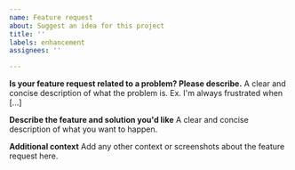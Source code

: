 ```yaml
---
name: Feature request
about: Suggest an idea for this project
title: ''
labels: enhancement
assignees: ''

---
```


**Is your feature request related to a problem? Please describe.**
A clear and concise description of what the problem is. Ex. I'm always frustrated when [...]

**Describe the feature and solution you'd like**
A clear and concise description of what you want to happen.

**Additional context**
Add any other context or screenshots about the feature request here.
